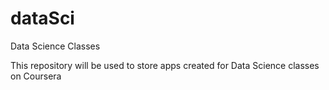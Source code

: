 dataSci
=======

Data Science Classes

This repository will be used to store apps created for Data Science classes on Coursera
